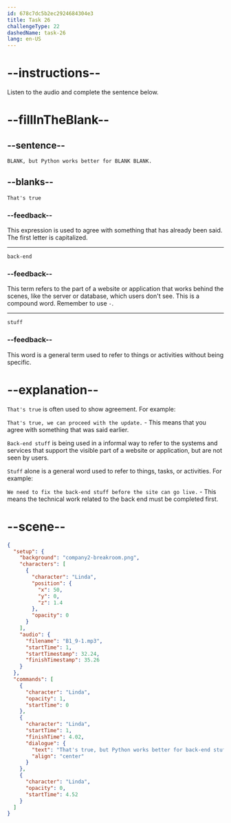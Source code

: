 ```yaml
---
id: 678c7dc5b2ec2924684304e3
title: Task 26
challengeType: 22
dashedName: task-26
lang: en-US
---
```


<!-- (audio) Linda: That's true, but Python works better for back-end stuff. -->

# --instructions--

Listen to the audio and complete the sentence below.

# --fillInTheBlank--

## --sentence--

`BLANK, but Python works better for BLANK BLANK.`

## --blanks--

`That's true`

### --feedback--

This expression is used to agree with something that has already been said. The first letter is capitalized.

---

`back-end`

### --feedback--

This term refers to the part of a website or application that works behind the scenes, like the server or database, which users don't see. This is a compound word. Remember to use `-`.

---

`stuff`

### --feedback--

This word is a general term used to refer to things or activities without being specific.

# --explanation--

`That's true` is often used to show agreement. For example:

`That's true, we can proceed with the update.` - This means that you agree with something that was said earlier.

`Back-end stuff` is being used in a informal way to refer to the systems and services that support the visible part of a website or application, but are not seen by users. 

`Stuff` alone is a general word used to refer to things, tasks, or activities. For example:

`We need to fix the back-end stuff before the site can go live.` - This means the technical work related to the back end must be completed first.

# --scene--

```json
{
  "setup": {
    "background": "company2-breakroom.png",
    "characters": [
      {
        "character": "Linda",
        "position": {
          "x": 50,
          "y": 0,
          "z": 1.4
        },
        "opacity": 0
      }
    ],
    "audio": {
      "filename": "B1_9-1.mp3",
      "startTime": 1,
      "startTimestamp": 32.24,
      "finishTimestamp": 35.26
    }
  },
  "commands": [
    {
      "character": "Linda",
      "opacity": 1,
      "startTime": 0
    },
    {
      "character": "Linda",
      "startTime": 1,
      "finishTime": 4.02,
      "dialogue": {
        "text": "That's true, but Python works better for back-end stuff.",
        "align": "center"
      }
    },
    {
      "character": "Linda",
      "opacity": 0,
      "startTime": 4.52
    }
  ]
}
```
